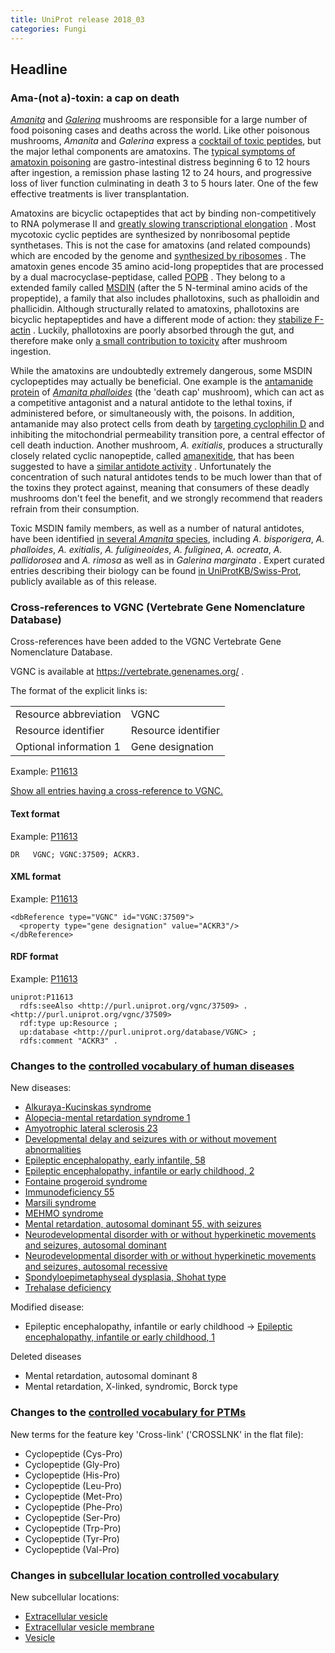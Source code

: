 ```yaml
---
title: UniProt release 2018_03
categories: Fungi
---
```


## Headline

### Ama-(not a)-toxin: a cap on death

[*Amanita*](http://www.uniprot.org/taxonomy/41955) and [*Galerina*](http://www.uniprot.org/taxonomy/109632) mushrooms are responsible for a large number of food poisoning cases and deaths across the world. Like other poisonous mushrooms, *Amanita* and *Galerina* express a [cocktail of toxic peptides](https://www.ncbi.nlm.nih.gov/pubmed/27978833), but the major lethal components are amatoxins. The [typical symptoms of amatoxin poisoning](https://www.ncbi.nlm.nih.gov/pubmed/12475187) are gastro-intestinal distress beginning 6 to 12 hours after ingestion, a remission phase lasting 12 to 24 hours, and progressive loss of liver function culminating in death 3 to 5 hours later. One of the few effective treatments is liver transplantation.

Amatoxins are bicyclic octapeptides that act by binding non-competitively to RNA polymerase II and [greatly slowing transcriptional elongation](https://www.ncbi.nlm.nih.gov/pubmed/8702941) . Most mycotoxic cyclic peptides are synthesized by nonribosomal peptide synthetases. This is not the case for amatoxins (and related compounds) which are encoded by the genome and [synthesized by ribosomes](https://www.ncbi.nlm.nih.gov/pubmed/22202811) . The amatoxin genes encode 35 amino acid-long propeptides that are processed by a dual macrocyclase-peptidase, called [POPB](http://www.uniprot.org/uniprot/?query=gene:popb+and+taxonomy:fungi) . They belong to a extended family called [MSDIN](http://www.uniprot.org/uniprot/?query=family:MSDIN+fungal+toxin+family) (after the 5 N-terminal amino acids of the propeptide), a family that also includes phallotoxins, such as phalloidin and phallicidin. Although structurally related to amatoxins, phallotoxins are bicyclic heptapeptides and have a different mode of action: they [stabilize F-actin](https://www.ncbi.nlm.nih.gov/pubmed/10611961) . Luckily, phallotoxins are poorly absorbed through the gut, and therefore make only [a small contribution to toxicity](https://www.ncbi.nlm.nih.gov/pubmed/3824408) after mushroom ingestion.

While the amatoxins are undoubtedly extremely dangerous, some MSDIN cyclopeptides may actually be beneficial. One example is the [antamanide protein](https://www.ncbi.nlm.nih.gov/pubmed/4966639) of [*Amanita phalloides*](http://www.uniprot.org/taxonomy/67723) (the 'death cap' mushroom), which can act as a competitive antagonist and a natural antidote to the lethal toxins, if administered before, or simultaneously with, the poisons. In addition, antamanide may also protect cells from death by [targeting cyclophilin D](https://www.ncbi.nlm.nih.gov/pubmed/21297983) and inhibiting the mitochondrial permeability transition pore, a central effector of cell death induction. Another mushroom, *A. exitialis*, produces a structurally closely related cyclic nanopeptide, called [amanexitide](http://www.uniprot.org/uniprot/?query=accession%3AU5L3J5+OR+accession%3AU5L3K1), that has been suggested to have a [similar antidote activity](https://www.ncbi.nlm.nih.gov/pmc/articles/PMC4131706/) . Unfortunately the concentration of such natural antidotes tends to be much lower than that of the toxins they protect against, meaning that consumers of these deadly mushrooms don't feel the benefit, and we strongly recommend that readers refrain from their consumption.

Toxic MSDIN family members, as well as a number of natural antidotes, have been identified [in several *Amanita* species](https://www.ncbi.nlm.nih.gov/pubmed/24613547), including *A. bisporigera*, *A. phalloides*, *A. exitialis*, *A. fuligineoides*, *A. fuliginea*, *A. ocreata*, *A. pallidorosea* and *A. rimosa* as well as in *Galerina marginata* . Expert curated entries describing their biology can be found [in UniProtKB/Swiss-Prot](http://www.uniprot.org/uniprot/?query=family:MSDIN+fungal+toxin+family), publicly available as of this release.

### Cross-references to VGNC (Vertebrate Gene Nomenclature Database)

Cross-references have been added to the VGNC Vertebrate Gene Nomenclature Database.

VGNC is available at <https://vertebrate.genenames.org/> .

The format of the explicit links is:

|                        |                     |
|:-----------------------|:--------------------|
| Resource abbreviation  | VGNC                |
| Resource identifier    | Resource identifier |
| Optional information 1 | Gene designation    |

Example: [P11613](http://www.uniprot.org/uniprot/P11613)

[Show all entries having a cross-reference to VGNC.](http://www.uniprot.org/uniprot/?query=database:vgnc&sort=score)

#### Text format

Example: [P11613](http://www.uniprot.org/uniprot/P11613.txt)

    DR   VGNC; VGNC:37509; ACKR3.

#### XML format

Example: [P11613](http://www.uniprot.org/uniprot/P11613.xml)

    <dbReference type="VGNC" id="VGNC:37509">
      <property type="gene designation" value="ACKR3"/>
    </dbReference>

#### RDF format

Example: [P11613](http://www.uniprot.org/uniprot/P11613.ttl)

    uniprot:P11613
      rdfs:seeAlso <http://purl.uniprot.org/vgnc/37509> .
    <http://purl.uniprot.org/vgnc/37509>
      rdf:type up:Resource ;
      up:database <http://purl.uniprot.org/database/VGNC> ;
      rdfs:comment "ACKR3" .

### Changes to the [controlled vocabulary of human diseases](http://www.uniprot.org/docs/humdisease)

New diseases:

-   [Alkuraya-Kucinskas syndrome](http://www.uniprot.org/diseases/DI-05169)
-   [Alopecia-mental retardation syndrome 1](http://www.uniprot.org/diseases/DI-05180)
-   [Amyotrophic lateral sclerosis 23](http://www.uniprot.org/diseases/DI-05172)
-   [Developmental delay and seizures with or without movement abnormalities](http://www.uniprot.org/diseases/DI-05179)
-   [Epileptic encephalopathy, early infantile, 58](http://www.uniprot.org/diseases/DI-05170)
-   [Epileptic encephalopathy, infantile or early childhood, 2](http://www.uniprot.org/diseases/DI-05174)
-   [Fontaine progeroid syndrome](http://www.uniprot.org/diseases/DI-05183)
-   [Immunodeficiency 55](http://www.uniprot.org/diseases/DI-05177)
-   [Marsili syndrome](http://www.uniprot.org/diseases/DI-05171)
-   [MEHMO syndrome](http://www.uniprot.org/diseases/DI-05173)
-   [Mental retardation, autosomal dominant 55, with seizures](http://www.uniprot.org/diseases/DI-05178)
-   [Neurodevelopmental disorder with or without hyperkinetic movements and seizures, autosomal dominant](http://www.uniprot.org/diseases/DI-05176)
-   [Neurodevelopmental disorder with or without hyperkinetic movements and seizures, autosomal recessive](http://www.uniprot.org/diseases/DI-05175)
-   [Spondyloepimetaphyseal dysplasia, Shohat type](http://www.uniprot.org/diseases/DI-05181)
-   [Trehalase deficiency](http://www.uniprot.org/diseases/DI-05182)

Modified disease:

-   Epileptic encephalopathy, infantile or early childhood -&gt; [Epileptic encephalopathy, infantile or early childhood, 1](http://www.uniprot.org/diseases/DI-05114)

Deleted diseases

-   Mental retardation, autosomal dominant 8
-   Mental retardation, X-linked, syndromic, Borck type

### Changes to the [controlled vocabulary for PTMs](http://www.uniprot.org/docs/ptmlist)

New terms for the feature key 'Cross-link' ('CROSSLNK' in the flat file):

-   Cyclopeptide (Cys-Pro)
-   Cyclopeptide (Gly-Pro)
-   Cyclopeptide (His-Pro)
-   Cyclopeptide (Leu-Pro)
-   Cyclopeptide (Met-Pro)
-   Cyclopeptide (Phe-Pro)
-   Cyclopeptide (Ser-Pro)
-   Cyclopeptide (Trp-Pro)
-   Cyclopeptide (Tyr-Pro)
-   Cyclopeptide (Val-Pro)

### Changes in [subcellular location controlled vocabulary](http://www.uniprot.org/docs/subcell)

New subcellular locations:

-   [Extracellular vesicle](http://www.uniprot.org/locations/SL-0499)
-   [Extracellular vesicle membrane](http://www.uniprot.org/locations/SL-0500)
-   [Vesicle](http://www.uniprot.org/locations/SL-0498)
